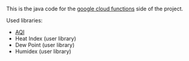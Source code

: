 This is the java code for the [google cloud functions](https://cloud.google.com/functions) side of the project.

Used libraries:
- [AQI](https://github.com/ThangLeQuoc/aqi-calculator)
- Heat Index (user library)
- Dew Point (user library)
- Humidex (user library)
